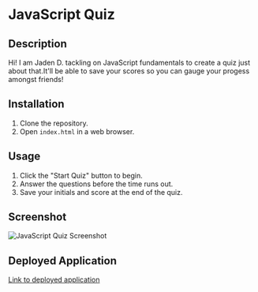 # JavaScript Quiz

## Description
Hi! I am Jaden D. tackling on JavaScript fundamentals to create a quiz just about that.It'll be able to save your scores so you can gauge your progess amongst friends!

## Installation
1. Clone the repository.
2. Open `index.html` in a web browser.

## Usage
1. Click the "Start Quiz" button to begin.
2. Answer the questions before the time runs out.
3. Save your initials and score at the end of the quiz.

## Screenshot
![JavaScript Quiz Screenshot]()

## Deployed Application
[Link to deployed application]()